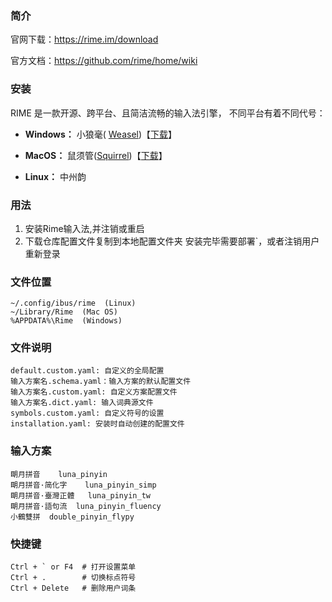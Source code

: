 ### 简介

官网下载：https://rime.im/download

官方文档：https://github.com/rime/home/wiki



### 安装

RIME 是一款开源、跨平台、且简洁流畅的输入法引擎， 不同平台有着不同代号：

- **Windows：** 小狼毫( [Weasel](https://github.com/rime/weasel))【[下载](https://bintray.com/rime/weasel/release)】



- **MacOS：** 鼠须管([Squirrel](https://github.com/rime/squirrel))【[下载](https://bintray.com/rime/squirrel/release)】

- **Linux：** 中州韵                  

### 用法
 1. 安装Rime输入法,并注销或重启
 2. 下载仓库配置文件复制到本地配置文件夹
  安装完毕需要部署`，或者注销用户重新登录

### 文件位置

```
~/.config/ibus/rime  (Linux)
~/Library/Rime  (Mac OS)
%APPDATA%\Rime  (Windows)
```



### 文件说明

```
default.custom.yaml: 自定义的全局配置
输入方案名.schema.yaml：输入方案的默认配置文件
输入方案名.custom.yaml: 自定义方案配置文件
输入方案名.dict.yaml: 输入词典源文件
symbols.custom.yaml: 自定义符号的设置
installation.yaml: 安装时自动创建的配置文件
```



### 输入方案

```
朙月拼音	luna_pinyin
朙月拼音·简化字	luna_pinyin_simp
朙月拼音·臺灣正體	luna_pinyin_tw
朙月拼音·語句流  luna_pinyin_fluency
小鶴雙拼  double_pinyin_flypy
```



### 快捷键

```
Ctrl + ` or F4  # 打开设置菜单
Ctrl + .        # 切换标点符号
Ctrl + Delete   # 删除用户词条
```

